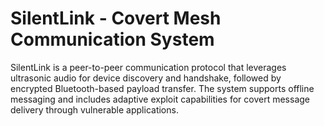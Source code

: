 # SilentLink - Covert Mesh Communication System

SilentLink is a peer-to-peer communication protocol that leverages ultrasonic audio for device discovery and handshake, followed by encrypted Bluetooth-based payload transfer. The system supports offline messaging and includes adaptive exploit capabilities for covert message delivery through vulnerable applications.